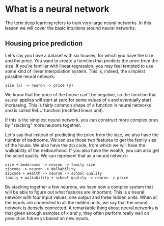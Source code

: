 # What is a neural network

The term deep learning refers to train very large neural networks. In this lesson we will cover the basic intuitions around neural networks.

## Housing price prediction

Let's say you have a dataset with six houses, for which you have the size and the price. You want to create a function that predicts the price from the size. If you're familiar with linear regression, you may feel tempted to use some kind of linear interpolation system. This is, indeed, the simplest possible neural network:

```
size (x) -> neuron -> price (y)
```

We know that the price of the house can't be negative, so the function that `neuron` applies will start at zero for some values of x and eventually start increasing. This is fairly common shape of a function in neural networks and is called ReLU function (rectified linear unit).

If this is the simplest neural network, you can construct more complex ones by "stacking" more neurons together.

Let's say that instead of predicting the price from the size, we also have the number of bedrooms. We can use those two features to get the family size of the house. We also have the zip code, from which we will have the walkability of the neibourhood. If you also have the wealth, you can also get the scool quality. We can represent that as a neural network:

```
size + bedorooms -> neuron -> family size
zipcode -> neuron -> Walkability
zipcode + wealth -> neuron -> school quality
family + walkability + school quality -> neuron -> price
```

By stacking together a few neurons, we have now a complex system that will be able to figure out what features are important. This is a neural network with four input values, one output and three hidden units. When all the inputs are connected to all the hidden units, we say that the neural network is densely connected. A remarkable thing about neural networks is that given enough samples of x and y, they often perform really well on prediction future ys based on new inputs.
